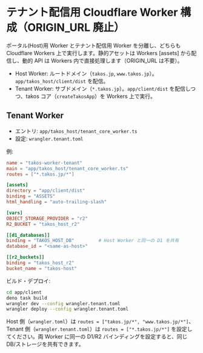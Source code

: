 # テナント配信用 Cloudflare Worker 構成（ORIGIN_URL 廃止）

ポータル(Host)用 Worker とテナント配信用 Worker を分離し、どちらも Cloudflare Workers 上で実行します。静的アセットは Workers [assets] から配信し、動的 API は Workers 内で直接処理します（ORIGIN_URL は不要）。

- Host Worker: ルートドメイン（`takos.jp`, `www.takos.jp`）。`app/takos_host/client/dist` を配信。
- Tenant Worker: サブドメイン（`*.takos.jp`）。`app/client/dist` を配信しつつ、takos コア（`createTakosApp`）を Workers 上で実行。

## Tenant Worker

- エントリ: `app/takos_host/tenant_core_worker.ts`
- 設定: `wrangler.tenant.toml`

例:

```toml
name = "takos-worker-tenant"
main = "app/takos_host/tenant_core_worker.ts"
routes = ["*.takos.jp/*"]

[assets]
directory = "app/client/dist"
binding = "ASSETS"
html_handling = "auto-trailing-slash"

[vars]
OBJECT_STORAGE_PROVIDER = "r2"
R2_BUCKET = "takos_host_r2"

[[d1_databases]]
binding = "TAKOS_HOST_DB"         # Host Worker と同一の D1 を共有
database_id = "<same-as-host>"

[[r2_buckets]]
binding = "takos_host_r2"
bucket_name = "takos-host"
```

ビルド・デプロイ:

```sh
cd app/client
deno task build
wrangler dev --config wrangler.tenant.toml
wrangler deploy --config wrangler.tenant.toml
```

Host 側（`wrangler.toml`）は `routes = ["takos.jp/*", "www.takos.jp/*"]`、Tenant 側（`wrangler.tenant.toml`）は `routes = ["*.takos.jp/*"]` を設定してください。両 Worker に同一の D1/R2 バインディングを設定すると、同じ DB/ストレージを共有できます。

